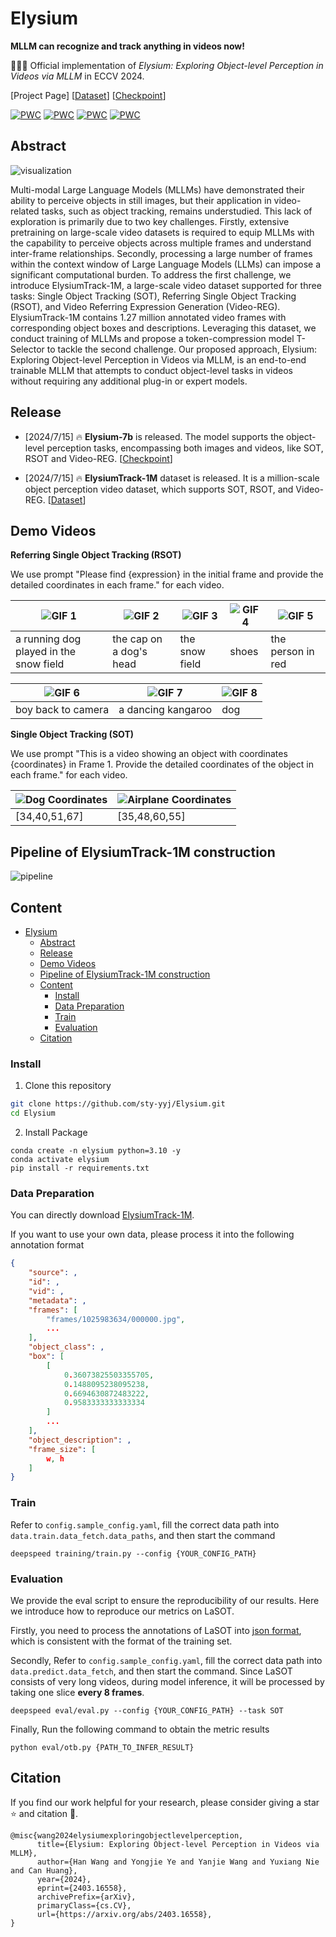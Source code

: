# Elysium


**MLLM can recognize and track anything in videos now!**

🚀🚀🚀 Official implementation of *Elysium: Exploring Object-level Perception in Videos via MLLM* in ECCV 2024.

[Project Page] [[Dataset](https://huggingface.co/datasets/sty-yyj/ElysiumTrack-1M)] [[Checkpoint](https://huggingface.co/sty-yyj/elysium_7b)]

[![PWC](https://img.shields.io/endpoint.svg?url=https://paperswithcode.com/badge/elysium-exploring-object-level-perception-in/zeroshot-video-question-answer-on-msrvtt-qa)](https://paperswithcode.com/sota/zeroshot-video-question-answer-on-msrvtt-qa?p=elysium-exploring-object-level-perception-in)
[![PWC](https://img.shields.io/endpoint.svg?url=https://paperswithcode.com/badge/elysium-exploring-object-level-perception-in/zeroshot-video-question-answer-on-msvd-qa)](https://paperswithcode.com/sota/zeroshot-video-question-answer-on-msvd-qa?p=elysium-exploring-object-level-perception-in)
[![PWC](https://img.shields.io/endpoint.svg?url=https://paperswithcode.com/badge/elysium-exploring-object-level-perception-in/zeroshot-video-question-answer-on-tgif-qa)](https://paperswithcode.com/sota/zeroshot-video-question-answer-on-tgif-qa?p=elysium-exploring-object-level-perception-in)
[![PWC](https://img.shields.io/endpoint.svg?url=https://paperswithcode.com/badge/elysium-exploring-object-level-perception-in/zero-shot-single-object-tracking-on-lasot)](https://paperswithcode.com/sota/zero-shot-single-object-tracking-on-lasot?p=elysium-exploring-object-level-perception-in)

## Abstract

![visualization](./assets/visualization.png)

Multi-modal Large Language Models (MLLMs) have demonstrated their ability to perceive objects in still images, but their application in video-related tasks, such as object tracking, remains understudied. This lack of exploration is primarily due to two key challenges. Firstly, extensive pretraining on large-scale video datasets is required to equip MLLMs with the capability to perceive objects across multiple frames and understand inter-frame relationships. Secondly, processing a large number of frames within the context window of Large Language Models (LLMs) can impose a significant computational burden.
To address the first challenge, we introduce ElysiumTrack-1M, a large-scale video dataset supported for three tasks: Single Object Tracking (SOT), Referring Single Object Tracking (RSOT), and Video Referring Expression Generation (Video-REG). ElysiumTrack-1M contains 1.27 million annotated video frames with corresponding object boxes and descriptions. Leveraging this dataset, we conduct training of MLLMs and propose a token-compression model T-Selector to tackle the second challenge. Our proposed approach, Elysium: Exploring Object-level Perception in Videos via MLLM, is an end-to-end trainable MLLM that attempts to conduct object-level tasks in videos without requiring any additional plug-in or expert models. 

## Release


- [2024/7/15] 🔥 **Elysium-7b** is released. The model supports the object-level perception tasks, encompassing both images and videos, like SOT, RSOT and Video-REG. [[Checkpoint](https://huggingface.co/sty-yyj/elysium_7b)]
  
- [2024/7/15] 🔥 **ElysiumTrack-1M** dataset is released. It is a million-scale object perception video dataset, which supports SOT, RSOT, and Video-REG. [[Dataset](https://huggingface.co/datasets/sty-yyj/ElysiumTrack-1M)]


## Demo Videos

**Referring Single Object Tracking (RSOT)**

We use prompt "Please find {expression} in the initial frame and provide the detailed coordinates in each frame." for each video.

| ![GIF 1](demo/a_running_dog_played_in_the_snow_field.gif) | ![GIF 2](demo/the_cap_on_a_dogs_head.gif) | ![GIF 3](demo/the_snow_field.gif) | ![GIF 4](demo/shoes.gif) | ![GIF 5](demo/the_person_in_red.gif) |
|---|---|---|---|---|
| a running dog played in the snow field | the cap on a dog's head | the snow field | shoes | the person in red |

| ![GIF 6](demo/boy_back_to_camera.gif) | ![GIF 7](demo/a_dancing_kangaroo.gif) | ![GIF 8](demo/dog.gif) |
|---|---|---|
| boy back to camera | a dancing kangaroo | dog |

**Single Object Tracking (SOT)**

We use prompt "This is a video showing an object with coordinates {coordinates} in Frame 1. Provide the detailed coordinates of the object in each frame." for each video.

| ![Dog Coordinates](demo/coords_dog.gif) | ![Airplane Coordinates](demo/coords_airplane.gif) |
|---|---|
| [34,40,51,67] | [35,48,60,55] |

## Pipeline of ElysiumTrack-1M construction

![pipeline](./assets/pipeline.png)

## Content
- [Elysium](#elysium)
  - [Abstract](#abstract)
  - [Release](#release)
  - [Demo Videos](#demo-videos)
  - [Pipeline of ElysiumTrack-1M construction](#pipeline-of-elysiumtrack-1m-construction)
  - [Content](#content)
    - [Install](#install)
    - [Data Preparation](#data-preparation)
    - [Train](#train)
    - [Evaluation](#evaluation)
  - [Citation](#citation)

### Install

1. Clone this repository
  
  ```bash
  git clone https://github.com/sty-yyj/Elysium.git
  cd Elysium
  ```
  
2. Install Package
  
  ```Shell
  conda create -n elysium python=3.10 -y
  conda activate elysium
  pip install -r requirements.txt
  ```
  

### Data Preparation

You can directly download [ElysiumTrack-1M](https://huggingface.co/datasets/sty-yyj/ElysiumTrack-1M).

If you want to use your own data, please process it into the following annotation format

```json
{
    "source": ,
    "id": ,
    "vid": ,
    "metadata": ,
    "frames": [
        "frames/1025983634/000000.jpg",
        ...
    ],
    "object_class": ,
    "box": [
        [
            0.36073825503355705,
            0.1488095238095238,
            0.6694630872483222,
            0.9583333333333334
        ]
        ...
    ],
    "object_description": ,
    "frame_size": [
        w, h
    ]
}
```

### Train

Refer to `config.sample_config.yaml`, fill the correct data path into `data.train.data_fetch.data_paths`, and then start the command

```
deepspeed training/train.py --config {YOUR_CONFIG_PATH}
```

### Evaluation

We provide the eval script to ensure the reproducibility of our results. Here we introduce how to reproduce our metrics on LaSOT.

Firstly, you need to process the annotations of LaSOT into [json format](#data-preparation), which is consistent with the format of the training set.

Secondly, Refer to `config.sample_config.yaml`, fill the correct data path into `data.predict.data_fetch`, and then start the command. Since LaSOT consists of very long videos, during model inference, it will be processed by taking one slice **every 8 frames**.

```
deepspeed eval/eval.py --config {YOUR_CONFIG_PATH} --task SOT
```

Finally, Run the following command to obtain the metric results

```
python eval/otb.py {PATH_TO_INFER_RESULT}
```

## Citation

If you find our work helpful for your research, please consider giving a star ⭐ and citation 📝.

```
@misc{wang2024elysiumexploringobjectlevelperception,
      title={Elysium: Exploring Object-level Perception in Videos via MLLM}, 
      author={Han Wang and Yongjie Ye and Yanjie Wang and Yuxiang Nie and Can Huang},
      year={2024},
      eprint={2403.16558},
      archivePrefix={arXiv},
      primaryClass={cs.CV},
      url={https://arxiv.org/abs/2403.16558}, 
}
```